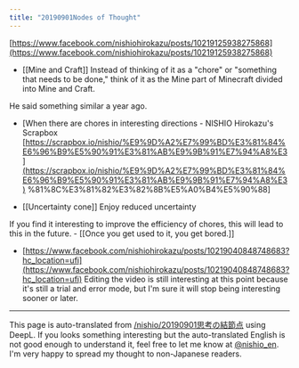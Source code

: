 ```yaml
---
title: "20190901Nodes of Thought"
---
```


[https://www.facebook.com/nishiohirokazu/posts/10219125938275868](https://www.facebook.com/nishiohirokazu/posts/10219125938275868)

- [[Mine and Craft]]
Instead of thinking of it as a "chore" or "something that needs to be done," think of it as the Mine part of Minecraft divided into Mine and Craft.

He said something similar a year ago.
- [When there are chores in interesting directions - NISHIO Hirokazu's Scrapbox [https://scrapbox.io/nishio/%E9%9D%A2%E7%99%BD%E3%81%84%E6%96%B9%E5%90%91%E3%81%AB%E9%9B%91%E7%94%A8%E3](https://scrapbox.io/nishio/%E9%9D%A2%E7%99%BD%E3%81%84%E6%96%B9%E5%90%91%E3%81%AB%E9%9B%91%E7%94%A8%E3) %81%8C%E3%81%82%E3%82%8B%E5%A0%B4%E5%90%88]

- [[Uncertainty cone]]
Enjoy reduced uncertainty

If you find it interesting to improve the efficiency of chores, this will lead to this in the future.
    - [[Once you get used to it, you get bored.]]
- [https://www.facebook.com/nishiohirokazu/posts/10219040848748683?hc_location=ufi](https://www.facebook.com/nishiohirokazu/posts/10219040848748683?hc_location=ufi)
Editing the video is still interesting at this point because it's still a trial and error mode, but I'm sure it will stop being interesting sooner or later.

---
This page is auto-translated from [/nishio/20190901思考の結節点](https://scrapbox.io/nishio/20190901思考の結節点) using DeepL. If you looks something interesting but the auto-translated English is not good enough to understand it, feel free to let me know at [@nishio_en](https://twitter.com/nishio_en). I'm very happy to spread my thought to non-Japanese readers.